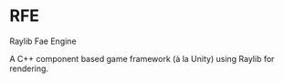 # RFE
Raylib Fae Engine

A C++ component based game framework (à la Unity) using Raylib for rendering.
